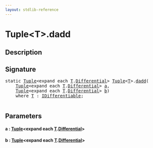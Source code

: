 ```yaml
---
layout: stdlib-reference
---
```


# Tuple\<T\>\.dadd

## Description





## Signature 

<pre>
<span class='code_keyword'>static</span> <a href="index.html" class="code_type">Tuple</a>&lt;<span class="code_keyword">expand</span> <span class="code_keyword">each</span> <a href="index.html#typeparam-T" class="code_type">T</a>.<a href="differential-0.html" class="code_type">Differential</a>&gt; <a href="index.html" class="code_type">Tuple</a>&lt;<a href="index.html#typeparam-T" class="code_type">T</a>&gt;.<a href="dadd.html">dadd</a>(
    <a href="index.html" class="code_type">Tuple</a>&lt;<span class="code_keyword">expand</span> <span class="code_keyword">each</span> <a href="index.html#typeparam-T" class="code_type">T</a>.<a href="differential-0.html" class="code_type">Differential</a>&gt; <a href="dadd.html#decl-a" class="code_param">a</a>,
    <a href="index.html" class="code_type">Tuple</a>&lt;<span class="code_keyword">expand</span> <span class="code_keyword">each</span> <a href="index.html#typeparam-T" class="code_type">T</a>.<a href="differential-0.html" class="code_type">Differential</a>&gt; <a href="dadd.html#decl-b" class="code_param">b</a>)
    <span class='code_keyword'>where</span> <a href="index.html#typeparam-T" class="code_type">T</a> : <a href="../../interfaces/idifferentiable-01/index.html" class="code_type">IDifferentiable</a>;

</pre>

## Parameters

####  <a id="decl-a"></a>a  : [Tuple](index)\<expand each [T](index#typeparam-T)\.[Differential](differential-0)\>
####  <a id="decl-b"></a>b  : [Tuple](index)\<expand each [T](index#typeparam-T)\.[Differential](differential-0)\>

